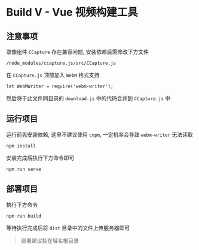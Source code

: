 # Build V - Vue 视频构建工具

## 注意事项

录像组件 `CCapture` 存在兼容问题, 安装依赖后需修改下方文件

```
/node_modules/ccapture.js/src/CCapture.js
```

在 `CCapture.js` 顶部加入 `WebM` 格式支持

```
let WebMWriter = require('webm-writer');
```

然后将于此文件同目录的 `download.js` 中的代码合并到 `CCapture.js` 中

## 运行项目

运行前先安装依赖, 这里不建议使用 `cnpm`, 一定机率会导致 `webm-writer` 无法读取

```
npm install
```

安装完成后执行下方命令即可

```
npm run serve
```

## 部署项目

执行下方命令

```
npm run build
```

等待执行完成后将 `dist` 目录中的文件上传服务器即可

> 部署建议挂在域名根目录